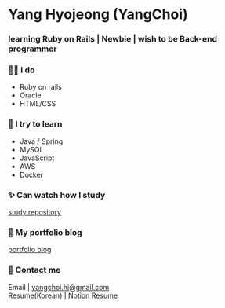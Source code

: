 
# Yang Hyojeong (YangChoi)
### learning Ruby on Rails | Newbie | wish to be Back-end programmer 


### 👨‍💻 I do 
- Ruby on rails
- Oracle
- HTML/CSS

### 🌱 I try to learn 
- Java / Spring
- MySQL
- JavaScript
- AWS
- Docker

### ✨ Can watch how I study 
[study repository](https://yanguelna-programmer.tistory.com/)

### 🎨 My portfolio blog
[portfolio blog](https://yangchoi.github.io/)


### 🔔 Contact me 
Email | yangchoi.hj@gmail.com <br>
Resume(Korean) | [Notion Resume](https://www.notion.so/yangchoi/YANG-HYOJEONG-5902f81338cf412b8f52af9e4416ca69)

